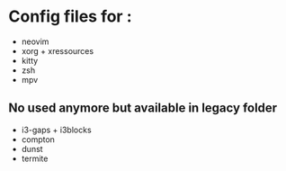 # Config files for : 
- neovim
- xorg + xressources
- kitty
- zsh
- mpv
## No used anymore but available in legacy folder
- i3-gaps + i3blocks
- compton
- dunst
- termite
